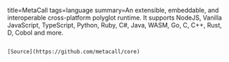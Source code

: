 title=MetaCall
tags=language
summary=An extensible, embeddable, and interoperable cross-platform polyglot runtime. It supports NodeJS, Vanilla JavaScript, TypeScript, Python, Ruby, C#, Java, WASM, Go, C, C++, Rust, D, Cobol and more.
~~~~~~

[Source](https://github.com/metacall/core)

